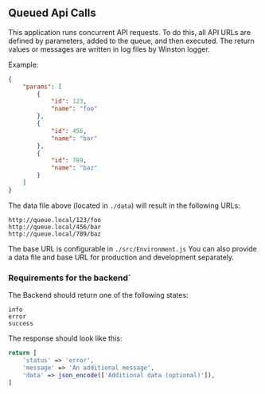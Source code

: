 ## Queued Api Calls

This application runs concurrent API requests. 
To do this, all API URLs are defined by parameters, 
added to the queue, and then executed. 
The return values or messages are written in log files by Winston logger.

Example:

```json
{
    "params": [
        {
            "id": 123,
            "name": "foo"
        },
        {
            "id": 456,
            "name": "bar"
        },
        {
            "id": 789,
            "name": "baz"
        }
    ]
}
```

The data file above (located in `./data`) will result in the following URLs:
```
http://queue.local/123/foo
http://queue.local/456/bar
http://queue.local/789/baz
```
The base URL is configurable in `./src/Environment.js`
You can also provide a data file and base URL for production and development separately.

### Requirements for the backend`
The Backend should return one of the following states:
```
info
error
success
```
The response should look like this:
````php
return [
    'status' => 'error',
    'message' => 'An additional message',
    'data' => json_encode(['Additional data (optional)']),
]
````